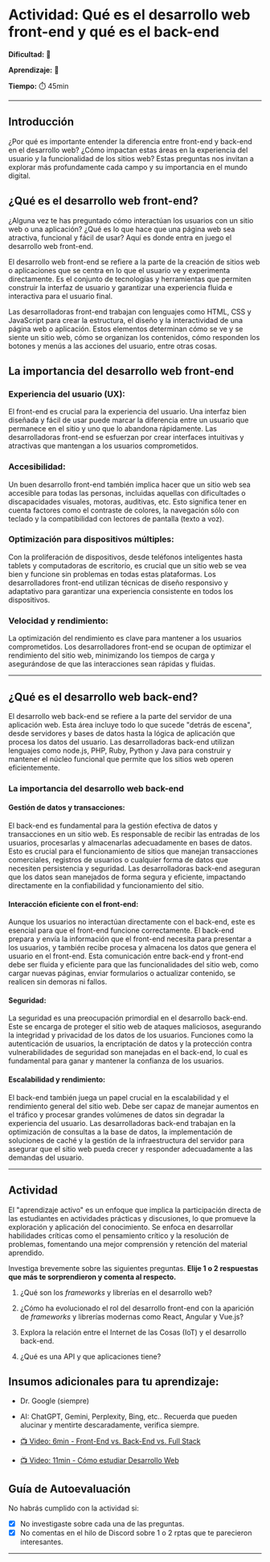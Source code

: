 # Actividad: Qué es el desarrollo web front-end y qué es el back-end

**Dificultad:** 🌻 

**Aprendizaje:** 🍯 

**Tiempo:** ⏱️️ 45min



---

## Introducción

¿Por qué es importante entender la diferencia entre front-end y back-end en el desarrollo web? ¿Cómo impactan estas áreas en la experiencia del usuario y la funcionalidad de los sitios web? Estas preguntas nos invitan a explorar más profundamente cada campo y su importancia en el mundo digital.

## ¿Qué es el desarrollo web front-end?

¿Alguna vez te has preguntado cómo interactúan los usuarios con un sitio web o una aplicación? ¿Qué es lo que hace que una página web sea atractiva, funcional y fácil de usar? Aquí es donde entra en juego el desarrollo web front-end.

El desarrollo web front-end se refiere a la parte de la creación de sitios web o aplicaciones que se centra en lo que el usuario ve y experimenta directamente. Es el conjunto de tecnologías y herramientas que permiten construir la interfaz de usuario y garantizar una experiencia fluida e interactiva para el usuario final.

Las desarrolladoras front-end trabajan con lenguajes como HTML, CSS y JavaScript para crear la estructura, el diseño y la interactividad de una página web o aplicación. Estos elementos determinan cómo se ve y se siente un sitio web, cómo se organizan los contenidos, cómo responden los botones y menús a las acciones del usuario, entre otras cosas.

## La importancia del desarrollo web front-end

### Experiencia del usuario (UX):

El front-end es crucial para la experiencia del usuario. Una interfaz bien diseñada y fácil de usar puede marcar la diferencia entre un usuario que permanece en el sitio y uno que lo abandona rápidamente. Las desarrolladoras front-end se esfuerzan por crear interfaces intuitivas y atractivas que mantengan a los usuarios comprometidos.

### Accesibilidad:

Un buen desarrollo front-end también implica hacer que un sitio web sea accesible para todas las personas, incluidas aquellas con dificultades o discapacidades visuales, motoras, auditivas, etc. Esto significa tener en cuenta factores como el contraste de colores, la navegación sólo con teclado y la compatibilidad con lectores de pantalla (texto a voz).

### Optimización para dispositivos múltiples:

Con la proliferación de dispositivos, desde teléfonos inteligentes hasta tablets y computadoras de escritorio, es crucial que un sitio web se vea bien y funcione sin problemas en todas estas plataformas. Los desarrolladores front-end utilizan técnicas de diseño responsivo y adaptativo para garantizar una experiencia consistente en todos los dispositivos.

### Velocidad y rendimiento:

La optimización del rendimiento es clave para mantener a los usuarios comprometidos. Los desarrolladores front-end se ocupan de optimizar el rendimiento del sitio web, minimizando los tiempos de carga y asegurándose de que las interacciones sean rápidas y fluidas.

---

## ¿Qué es el desarrollo web back-end?

El desarrollo web back-end se refiere a la parte del servidor de una aplicación web. Esta área incluye todo lo que sucede "detrás de escena", desde servidores y bases de datos hasta la lógica de aplicación que procesa los datos del usuario. Las desarrolladoras back-end utilizan lenguajes como node.js, PHP, Ruby, Python y Java para construir y mantener el núcleo funcional que permite que los sitios web operen eficientemente.

### La importancia del desarrollo web back-end

#### Gestión de datos y transacciones:

El back-end es fundamental para la gestión efectiva de datos y transacciones en un sitio web. Es responsable de recibir las entradas de los usuarios, procesarlas y almacenarlas adecuadamente en bases de datos. Esto es crucial para el funcionamiento de sitios que manejan transacciones comerciales, registros de usuarios o cualquier forma de datos que necesiten persistencia y seguridad. Las desarrolladoras back-end aseguran que los datos sean manejados de forma segura y eficiente, impactando directamente en la confiabilidad y funcionamiento del sitio.

#### Interacción eficiente con el front-end:

Aunque los usuarios no interactúan directamente con el back-end, este es esencial para que el front-end funcione correctamente. El back-end prepara y envía la información que el front-end necesita para presentar a los usuarios, y también recibe procesa y almacena los datos que genera el usuario en el front-end. Esta comunicación entre back-end y front-end debe ser fluida y eficiente para que las funcionalidades del sitio web, como cargar nuevas páginas, enviar formularios o actualizar contenido, se realicen sin demoras ni fallos.

#### Seguridad:

La seguridad es una preocupación primordial en el desarrollo back-end. Este se encarga de proteger el sitio web de ataques maliciosos, asegurando la integridad y privacidad de los datos de los usuarios. Funciones como la autenticación de usuarios, la encriptación de datos y la protección contra vulnerabilidades de seguridad son manejadas en el back-end, lo cual es fundamental para ganar y mantener la confianza de los usuarios.

#### Escalabilidad y rendimiento:

El back-end también juega un papel crucial en la escalabilidad y el rendimiento general del sitio web. Debe ser capaz de manejar aumentos en el tráfico y procesar grandes volúmenes de datos sin degradar la experiencia del usuario. Las desarrolladoras back-end trabajan en la optimización de consultas a la base de datos, la implementación de soluciones de caché y la gestión de la infraestructura del servidor para asegurar que el sitio web pueda crecer y responder adecuadamente a las demandas del usuario.

---

## Actividad

El "aprendizaje activo" es un enfoque que implica la participación directa de las estudiantes en actividades prácticas y discusiones, lo que promueve la exploración y aplicación del conocimiento. Se enfoca en desarrollar habilidades críticas como el pensamiento crítico y la resolución de problemas, fomentando una mejor comprensión y retención del material aprendido.

Investiga brevemente sobre las siguientes preguntas. **Elije 1 o 2 respuestas que más te sorprendieron y comenta al respecto.**

1. ¿Qué son los *frameworks* y librerías en el desarrollo web?

2. ¿Cómo ha evolucionado el rol del desarrollo front-end con la aparición de *frameworks* y librerías modernas como React, Angular y Vue.js?

3. Explora la relación entre el Internet de las Cosas (IoT) y el desarrollo back-end.

4. ¿Qué es una API y que aplicaciones tiene?

## Insumos adicionales para tu aprendizaje:

- Dr. Google (siempre)

- AI: ChatGPT, Gemini, Perplexity, Bing, etc.. Recuerda que pueden alucinar y mentirte descaradamente, verifica siempre.

- [📺 Video:  6min - Front-End vs. Back-End vs. Full Stack](https://youtu.be/yxTxhE_CCVs?si=j7gQKXVgidbVBTRl)

- [📺 Video:  11min - Cómo estudiar Desarrollo Web](https://youtu.be/c-zAREbLPE0?si=n-cDrkWvxlmb-shk)

## Guía de Autoevaluación

No habrás cumplido con la actividad si:

- [x] No investigaste sobre cada una de las preguntas.
- [x] No comentas en el hilo de Discord sobre 1 o 2 rptas que te parecieron interesantes.

---
